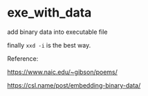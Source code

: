 # exe_with_data
add binary data into executable file

finally `xxd -i` is the best way.

Reference:

https://www.naic.edu/~gibson/poems/

https://csl.name/post/embedding-binary-data/
